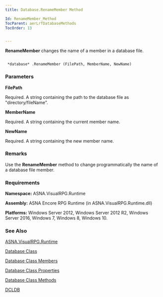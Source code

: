 ```yaml
---
title: Database.RenameMember Method

Id: RenameMember_Method
TocParent: aerLrfDatabaseMethods
TocOrder: 13


---
```


**RenameMember** changes the name of a member in a database file. 

```

 *database* .RenameMember (FilePath, MemberName, NewName)
```

### Parameters

**FilePath** 

Required.  A string containing the path to the database file
                as "directory/fileName".


**MemberName** 

Required.  A string containing the current member name.


**NewName** 

Required.  A string containing the new member name.


### Remarks
Use the **RenameMember** method to change programmatically the name of a database file member.

### Requirements
**Namespace:** ASNA.VisualRPG.Runtime 

**Assembly:** ASNA Encore RPG Runtime (in ASNA.VisualRPG.Runtime.dll) 

**Platforms:** Windows Server 2012, Windows Server 2012 R2, Windows Server 2016, Windows 7, Windows 8, Windows 10. 

### See Also
[ASNA.VisualRPG.Runtime](ecrLrfRuntimeNamespace.html)

[Database Class](Date_Formats.html)

[Database Class Members](ecrLrfDatabasePropertiesMain.html)

[Database Class Properties](ecrLrfDatabasePropertiesMain.html)

[Database Class Methods](ecrLrfDatabaseMethods.html)

[DCLDB](DCLDB.html) 
